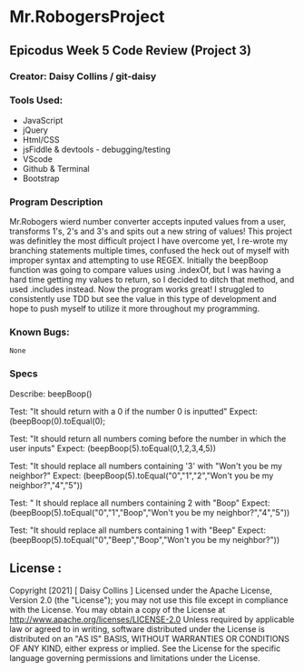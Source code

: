 # Mr.RobogersProject
## Epicodus Week 5 Code Review (Project 3)
### Creator:  Daisy Collins / git-daisy 

### Tools Used:
* JavaScript
* jQuery
* Html/CSS
* jsFiddle & devtools - debugging/testing
* VScode
* Github & Terminal 
* Bootstrap 

### Program Description 
<p> Mr.Robogers wierd number converter accepts inputed values from a user, transforms 1's, 2's and 3's and spits out a new string of values! 
This project was definitley the most difficult project I have overcome yet, I re-wrote my branching statements multiple times, confused the heck out of myself with improper syntax and attempting to use REGEX. Initially the beepBoop function was going to compare values using .indexOf, but I was having a hard time getting my values to return, so I decided to ditch that method, and used .includes instead. Now the program works great! I struggled to consistently use TDD but see the value in this type of development and hope to push myself to utilize it more throughout my programming.<p>


### Known Bugs: 
    None
  
### Specs
Describe: beepBoop()

Test: "It should return with a 0 if the number 0 is inputted"
Expect: (beepBoop(0).toEqual(0); 

Test: "It should return all numbers coming before the number in which the user inputs" 
Expect: (beepBoop(5).toEqual(0,1,2,3,4,5))

Test: "It should replace all numbers containing '3' with "Won't you be my neighbor?"
Expect: (beepBoop(5).toEqual("0","1","2","Won't you be my neighbor?","4","5"))

Test: " It should replace all numbers containing 2 with "Boop"
Expect: (beepBoop(5).toEqual("0","1","Boop","Won't you be my neighbor?","4","5"))

Test: "It should replace all numbers containing 1 with "Beep"
Expect: (beepBoop(5).toEqual("0","Beep","Boop","Won't you be my neighbor?"))
  
 ## License :
  Copyright [2021] [ Daisy Collins ]
 Licensed under the Apache License, Version 2.0 (the "License"); you may not use this file except in compliance with the License. You may obtain a copy of the License at http://www.apache.org/licenses/LICENSE-2.0
 Unless required by applicable law or agreed to in writing, software distributed under the License is distributed on an "AS IS" BASIS, WITHOUT WARRANTIES OR CONDITIONS OF ANY KIND, either express or implied. See the License for the specific language governing permissions and limitations under the License.
